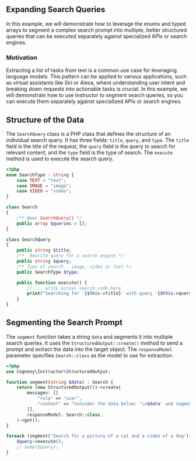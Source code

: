 ## Expanding Search Queries

In this example, we will demonstrate how to leverage the enums and typed arrays to segment a complex search prompt into multiple, better structured queries that can be executed separately against specialized APIs or search engines.

### Motivation

Extracting a list of tasks from text is a common use case for leveraging language models. This pattern can be applied to various applications, such as virtual assistants like Siri or Alexa, where understanding user intent and breaking down requests into actionable tasks is crucial. In this example, we will demonstrate how to use Instructor to segment search queries, so you can execute them separately against specialized APIs or search engines.


## Structure of the Data

The `SearchQuery` class is a PHP class that defines the structure of an individual search query. It has three fields: `title`, `query`, and `type`. The `title` field is the title of the request, the `query` field is the query to search for relevant content, and the `type` field is the type of search. The `execute` method is used to execute the search query.

```php
<?php
enum SearchType : string {
    case TEXT = "text";
    case IMAGE = "image";
    case VIDEO = "video";
}

class Search
{
    /** @var SearchQuery[] */
    public array $queries = [];
}

class SearchQuery
{
    public string $title;
    /**  Rewrite query for a search engine */
    public string $query;
    /** Type of search - image, video or text */
    public SearchType $type;

    public function execute() {
        // ... write actual search code here
        print("Searching for `{$this->title}` with query `{$this->query}` using `{$this->type->value}`\n");
    }
}
```


## Segmenting the Search Prompt

The `segment` function takes a string `data` and segments it into multiple search queries. It uses the `StructuredOutput::create()` method to send a prompt and extract the data into the target object. The `responseModel` parameter specifies `Search::class` as the model to use for extraction.

```php
<?php
use Cognesy\Instructor\StructuredOutput;

function segment(string $data) : Search {
    return (new StructuredOutput())->create(
        messages: [[
            "role" => "user",
            "content" => "Consider the data below: '\n$data' and segment it into multiple search queries",
        ]],
        responseModel: Search::class,
    )->get();
}

foreach (segment("Search for a picture of a cat and a video of a dog")->queries as $query) {
    $query->execute();
    // dump($query);
}
```
